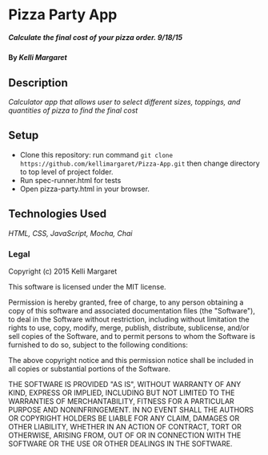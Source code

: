 # Pizza Party App

#####  Calculate the final cost of your pizza order. 9/18/15

#### By _Kelli Margaret_

## Description

_Calculator app that allows user to select different sizes, toppings, and quantities of pizza to find the final cost_

## Setup

 * Clone this repository: run command ```git clone https://github.com/kellimargaret/Pizza-App.git``` then change directory to top level of project folder.
 * Run spec-runner.html for tests
 * Open pizza-party.html in your browser.

## Technologies Used

_HTML, CSS, JavaScript, Mocha, Chai_

### Legal

Copyright (c) 2015 Kelli Margaret

This software is licensed under the MIT license.

Permission is hereby granted, free of charge, to any person obtaining a copy
of this software and associated documentation files (the "Software"), to deal
in the Software without restriction, including without limitation the rights
to use, copy, modify, merge, publish, distribute, sublicense, and/or sell
copies of the Software, and to permit persons to whom the Software is
furnished to do so, subject to the following conditions:

The above copyright notice and this permission notice shall be included in
all copies or substantial portions of the Software.

THE SOFTWARE IS PROVIDED "AS IS", WITHOUT WARRANTY OF ANY KIND, EXPRESS OR
IMPLIED, INCLUDING BUT NOT LIMITED TO THE WARRANTIES OF MERCHANTABILITY,
FITNESS FOR A PARTICULAR PURPOSE AND NONINFRINGEMENT. IN NO EVENT SHALL THE
AUTHORS OR COPYRIGHT HOLDERS BE LIABLE FOR ANY CLAIM, DAMAGES OR OTHER
LIABILITY, WHETHER IN AN ACTION OF CONTRACT, TORT OR OTHERWISE, ARISING FROM,
OUT OF OR IN CONNECTION WITH THE SOFTWARE OR THE USE OR OTHER DEALINGS IN
THE SOFTWARE.
